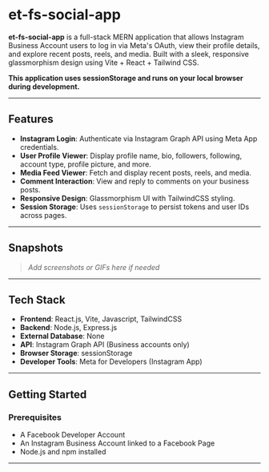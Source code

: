 # et-fs-social-app

**et-fs-social-app** is a full-stack MERN application that allows Instagram Business Account users to log in via Meta's OAuth, view their profile details, and explore recent posts, reels, and media. Built with a sleek, responsive glassmorphism design using Vite + React + Tailwind CSS.

**This application uses sessionStorage and runs on your local browser during development.**

---

## Features

- **Instagram Login**: Authenticate via Instagram Graph API using Meta App credentials.
- **User Profile Viewer**: Display profile name, bio, followers, following, account type, profile picture, and more.
- **Media Feed Viewer**: Fetch and display recent posts, reels, and media.
- **Comment Interaction**: View and reply to comments on your business posts.
- **Responsive Design**: Glassmorphism UI with TailwindCSS styling.
- **Session Storage**: Uses `sessionStorage` to persist tokens and user IDs across pages.

---

## Snapshots

> _Add screenshots or GIFs here if needed_

---

## Tech Stack

- **Frontend**: React.js, Vite, Javascript, TailwindCSS
- **Backend**: Node.js, Express.js
- **External Database**: None
- **API**: Instagram Graph API (Business accounts only)
- **Browser Storage**: sessionStorage
- **Developer Tools**: Meta for Developers (Instagram App)

---

## Getting Started

### Prerequisites

- A Facebook Developer Account
- An Instagram Business Account linked to a Facebook Page
- Node.js and npm installed

---
